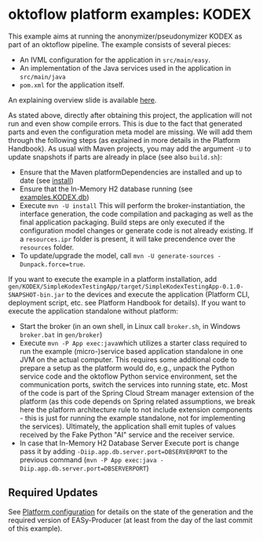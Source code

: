 # oktoflow platform examples: KODEX

This example aims at running the anonymizer/pseudonymizer KODEX as part of an oktoflow pipeline. The example consists of several pieces:
  * An IVML configuration for the application in `src/main/easy`.
  * An implementation of the Java services used in the application in `src/main/java`
  * `pom.xml` for the application itself. 
  
An explaining overview slide is available [here](docs/Examples_KODEX.pdf).
  
As stated above, directly after obtaining this project, the application will not run and even show compile errors. This is due to the fact that generated parts and even the configuration meta model are missing. We will add them through the following steps (as explained in more details in the Platform Handbook). As usual with Maven projects, you may add the argument `-U` to update snapshots if parts are already in place (see also `build.sh`):

  * Ensure that the Maven platformDependencies are installed and up to date (see [install](https://github.com/iip-ecosphere/platform/tree/main/platform/tools/Install))
  * Ensure that the In-Memory H2 database running (see [examples.KODEX.db](https://github.com/iip-ecosphere/platform/tree/main/platform/examples/examples.KODEX/examples.KODEX.db))
  * Execute `mvn -U install` This will perform the broker-instantiation, the interface generation, the code compilation and packaging as well as the final application packaging. Build steps are only executed if the configuration model changes or generate code is not already existing. If a `resources.ipr` folder is present, it will take precendence over the `resources` folder. 
  * To update/upgrade the model, call `mvn -U generate-sources -Dunpack.force=true`.

If you want to execute the example in a platform installation, add `gen/KODEX/SimpleKodexTestingApp/target/SimpleKodexTestingApp-0.1.0-SNAPSHOT-bin.jar` to the devices and execute the application (Platform CLI, deployment script, etc. see Platform Handbook for details). If you want to execute the application standalone without platform:
    
  * Start the broker (in an own shell, in Linux call `broker.sh`, in Windows `broker.bat` in `gen/broker`)
  * Execute `mvn -P App exec:java`which utilizes a starter class required to run the example (micro-)service based application standalone in one JVM on the actual computer. This requires some additional code to prepare a setup as the platform would do, e.g., unpack the Python service code and the oktoflow Python service environment, set the communication ports, switch the services into running state, etc. Most of the code is part of the Spring Cloud Stream manager extension of the platform (as this code depends on Spring related assumptions, we break here the platform architecture rule to not include extension components - this is just for running the example standalone, not for implementing the services). Ultimately, the application shall emit tuples of values received by the Fake Python "AI" service and the receiver service.
  * In case that In-Memory H2 Database Server Execute port is change pass it by adding `-Diip.app.db.server.port=DBSERVERPORT` to the previous command (`mvn -P App exec:java -Diip.app.db.server.port=DBSERVERPORT`)
  
## Required Updates

See [Platform configuration](https://github.com/iip-ecosphere/platform/tree/main/platform/configuration/configuration) for details on the state of the generation and the required version of EASy-Producer (at least from the day of the last commit of this example). 
